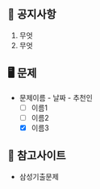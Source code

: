 ## 📜 공지사항
1. 무엇
2. 무엇

## 🖥 문제
* 문제이름 - 날짜 - 추천인
  * [ ] 이름1
  * [ ] 이름2
  * [x] 이름3 

## 📌 참고사이트
* 삼성기출문제

